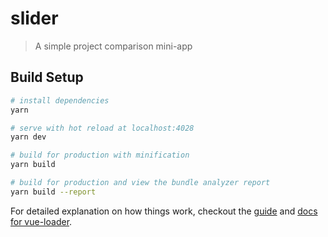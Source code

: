 # slider

> A simple project comparison mini-app

## Build Setup

``` bash
# install dependencies
yarn

# serve with hot reload at localhost:4028
yarn dev

# build for production with minification
yarn build

# build for production and view the bundle analyzer report
yarn build --report
```

For detailed explanation on how things work, checkout the [guide](http://vuejs-templates.github.io/webpack/) and [docs for vue-loader](http://vuejs.github.io/vue-loader).
